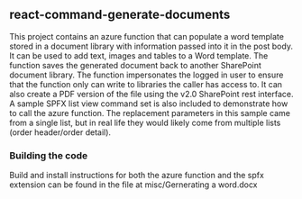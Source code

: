 ## react-command-generate-documents

This project contains an azure function that can populate a word template stored in a document library with information passed into it in the post body. It can be used to add text, images and tables to a Word template. The function saves the generated document back to another SharePoint document library. The function impersonates the logged in user to ensure that the function only can write to libraries the caller has access to. It can also create a PDF version of the file using the  v2.0 SharePoint rest interface. 
A sample SPFX list view command set is also included to demonstrate how to call the azure function. The replacement parameters in this sample came from a single list, but in real life they would likely come from multiple lists (order header/order detail). 



### Building the code

Build and install instructions for both the azure function and the spfx extension  can be found in the file at misc/Gernerating a word.docx





